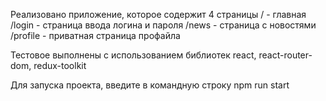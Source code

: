 Реализовано приложение, которое содержит 4 страницы
  / - главная
  /login - страница ввода логина и пароля
  /news - страница с новостями 
  /profile - приватная страница профайла
  
  
Тестовое выполнены с использованием библиотек react, react-router-dom, redux-toolkit

Для запуска проекта, введите в командную строку npm run start

